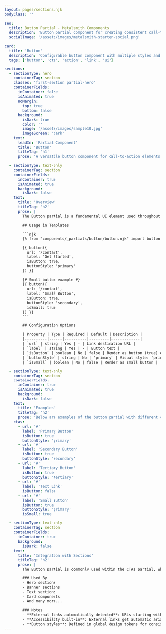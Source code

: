 ```yaml
---
layout: pages/sections.njk
bodyClass: ''

seo:
  title: Button Partial - Metalsmith Components
  description: 'Button partial component for creating consistent call-to-action buttons across your site'
  socialImage: '/assets/images/metalsmith-starter-social.png'

card:
  title: 'Button'
  description: 'Configurable button component with multiple styles and states'
  tags: ['button', 'cta', 'action', 'link', 'ui']

sections:
  - sectionType: hero
    containerTag: section
    classes: 'first-section partial-hero'
    containerFields:
      inContainer: false
      isAnimated: true
      noMargin:
        top: true
        bottom: false
      background:
        isDark: true
        color: ''
        image: '/assets/images/sample10.jpg'
        imageScreen: 'dark'
    text:
      leadIn: 'Partial Component'
      title: 'Button'
      titleTag: 'h1'
      prose: 'A versatile button component for call-to-action elements'

  - sectionType: text-only
    containerTag: section
    containerFields:
      inContainer: true
      isAnimated: true
      background:
        isDark: false
    text:
      title: 'Overview'
      titleTag: 'h2'
      prose: |
        The Button partial is a fundamental UI element used throughout the component system. It provides consistent styling and behavior for call-to-action elements, supporting multiple visual styles and states.

        ## Usage in Templates

        ```njk
        {% from "components/_partials/button/button.njk" import button %}

        {{ button({
          url: '/contact',
          label: 'Get Started',
          isButton: true,
          buttonStyle: 'primary'
        }) }}

        {# Small button example #}
        {{ button({
          url: '/contact',
          label: 'Small Button',
          isButton: true,
          buttonStyle: 'secondary',
          isSmall: true
        }) }}
        ```

        ## Configuration Options

        | Property | Type | Required | Default | Description |
        |----------|------|----------|---------|-------------|
        | `url` | string | Yes | - | Link destination URL |
        | `label` | string | Yes | - | Button text |
        | `isButton` | boolean | No | false | Render as button (true) or link (false) |
        | `buttonStyle` | string | No | 'primary' | Visual style: 'primary', 'secondary', 'tertiary' |
        | `isSmall` | boolean | No | false | Render as small button |

  - sectionType: text-only
    containerTag: section
    containerFields:
      inContainer: true
      isAnimated: true
      background:
        isDark: false
    text:
      title: 'Examples'
      titleTag: 'h2'
      prose: 'Below are examples of the button partial with different configurations:'
    ctas:
      - url: '#'
        label: 'Primary Button'
        isButton: true
        buttonStyle: 'primary'
      - url: '#'
        label: 'Secondary Button'
        isButton: true
        buttonStyle: 'secondary'
      - url: '#'
        label: 'Tertiary Button'
        isButton: true
        buttonStyle: 'tertiary'
      - url: '#'
        label: 'Text Link'
        isButton: false
      - url: '#'
        label: 'Small Button'
        isButton: true
        buttonStyle: 'primary'
        isSmall: true

  - sectionType: text-only
    containerTag: section
    containerFields:
      inContainer: true
      background:
        isDark: false
    text:
      title: 'Integration with Sections'
      titleTag: 'h2'
      prose: |
        The Button partial is commonly used within the CTAs partial, which manages groups of buttons. Many section components include CTAs arrays that utilize the Button partial for rendering action elements.

        ### Used By
        - Hero sections
        - Banner sections
        - Text sections
        - Card components
        - And many more...

        ### Notes
        - **External links automatically detected**: URLs starting with `http://` or `https://` automatically open in new windows with proper `rel` attributes
        - **Accessibility built-in**: External links get automatic aria-labels and focus styles
        - **Button styles**: Defined in global design tokens for consistency
---
```

